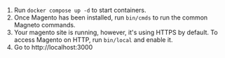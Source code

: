 1. Run `docker compose up -d` to start containers.
2. Once Magento has been installed, run `bin/cmds` to run the common Magneto commands.
3. Your magento site is running, however, it's using HTTPS by default. To access Magento on HTTP, run `bin/local` and enable it.
4. Go to http://localhost:3000
